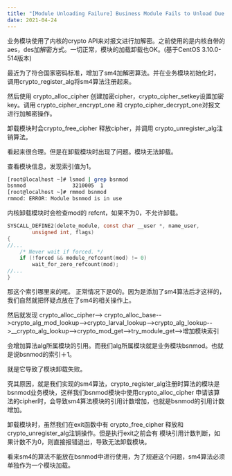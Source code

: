 ```yaml
---
title: "[Module Unloading Failure] Business Module Fails to Unload Due to Encryption Algorithm Issue."
date: 2021-04-24
---
```


业务模块使用了内核的crypto API来对报文进行加解密。之前使用的是内核自带的 aes，des加解密方式。一切正常，模块的加载卸载也OK。(基于CentOS 3.10.0-514版本)

最近为了符合国家密码标准，增加了sm4加解密算法。并在业务模块初始化时，调用crypto_register_alg将sm4算法注册起来。

然后使用 crypto_alloc_cipher 创建加密cipher，crypto_cipher_setkey设置加密key。调用 crypto_cipher_encrypt_one 和 crypto_cipher_decrypt_one对报文进行加解密操作。

卸载模块时会crypto_free_cipher 释放cipher，并调用 crypto_unregister_alg注销算法。

看起来很合理。但是在卸载模块时出现了问题。模块无法卸载。

查看模块信息，发现索引值为1。

```bash
[root@localhost ~]# lsmod | grep bsnmod
bsnmod               3210005  1 
[root@localhost ~]# rmmod bsnmod
rmmod: ERROR: Module bsnmod is in use
```

内核卸载模块时会检查mod的 refcnt，如果不为0，不允许卸载。

```c
SYSCALL_DEFINE2(delete_module, const char __user *, name_user,
		unsigned int, flags)
{
//...
	/* Never wait if forced. */
	if (!forced && module_refcount(mod) != 0)
		wait_for_zero_refcount(mod);
//...
}
```

那这个索引哪里来的呢。 正常情况下是0的。因为是添加了sm4算法后才这样的，我们自然就把怀疑点放在了sm4的相关操作上。

然后就发现
crypto_alloc_cipher--> crypto_alloc_base-->crypto_alg_mod_lookup-->crypto_larval_lookup-->crypto_alg_lookup-->__crypto_alg_lookup-->crypto_mod_get-->try_module_get-->增加模块索引

会增加算法alg所属模块的引用。而我们alg所属模块就是业务模块bsnmod。也就是说bsnmod的索引＋1。

就是它导致了模块卸载失败。

究其原因，就是我们实现的sm4算法，crypto_register_alg注册时算法的模块是bsnmod业务模块，这样我们bsnmod模块中使用crypto_alloc_cipher 申请该算法的cipher时，会导致sm4算法模块的引用计数增加，也就是bsnmod的引用计数增加。

卸载模块时，虽然我们在exit函数中有 crypto_free_cipher 释放和crypto_unregister_alg注销操作。但是执行exit之前会有 模块引用计数判断，如果计数不为0，则直接报错退出，导致无法卸载模块。

看来sm4的算法不能放在bsnmod中进行使用，为了规避这个问题，sm4算法必须单独作为一个模块加载。
